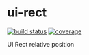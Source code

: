 # ui-rect
[![build status](https://travis-ci.org/RainInFall/ui-rect.svg?branch=master)](https://travis-ci.org/RainInFall/ui-rect)
[![coverage](https://coveralls.io/repos/github/RainInFall/ui-rect.svg)](https://coveralls.io/github/RainInFall/ui-rect?branch=master)

UI Rect relative position
